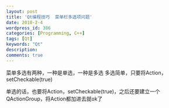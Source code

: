 ```yaml
---
layout: post
title: 'Qt编程技巧  菜单栏多选项问题'
date: 2010-2-4
wordpress_id: 386
categories: [Programming, C++]
tags: [Qt]
keywords: "Qt"
description: 
comments: true
---
```


菜单多选有两种，一种是单选，一种是多选
多选简单，只要将Action，setCheckable(true)

单选的话，也要将Action，setCheckable(true)，之后还要建立一个QActionGroup，将Action都加进去就ok了
